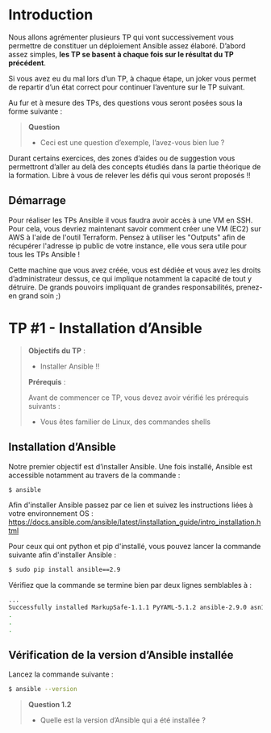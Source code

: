 
# Introduction

Nous allons agrémenter plusieurs TP qui vont successivement vous permettre de constituer un déploiement Ansible assez élaboré.
D’abord assez simples, **les TP se basent à chaque fois sur le résultat du TP précédent**.

Si vous avez eu du mal lors d’un TP, à chaque étape, un joker vous permet de repartir d’un état correct pour continuer l’aventure sur le TP suivant.

Au fur et à mesure des TPs, des questions vous seront posées sous la forme suivante :

> **Question**
> * Ceci est une question d’exemple, l’avez-vous bien lue ?

Durant certains exercices, des zones d’aides ou de suggestion vous permettront d’aller au delà des concepts étudiés dans la partie théorique de la formation. Libre à vous de relever les défis qui vous seront proposés !!

## Démarrage

Pour réaliser les TPs Ansible il vous faudra avoir accès à une VM en SSH. Pour cela, vous devriez maintenant savoir comment créer une VM (EC2) sur AWS à l'aide de l'outil Terraform. Pensez à utiliser les "Outputs" afin de récupérer l'adresse ip public de votre instance, elle vous sera utile pour tous les TPs Ansible ! 

Cette machine que vous avez créée, vous est dédiée et vous avez les droits d’administrateur dessus, ce qui implique notamment la capacité de tout y détruire. De grands pouvoirs impliquant de grandes responsabilités, prenez-en grand soin ;)

# TP #1 - Installation d’Ansible

> **Objectifs du TP** :
> - Installer Ansible !!
>
> **Prérequis** :
>
> Avant de commencer ce TP, vous devez avoir vérifié les prérequis suivants :
> - Vous êtes familier de Linux, des commandes shells


## Installation d’Ansible
Notre premier objectif est d’installer Ansible. Une fois installé, Ansible est accessible notamment au travers de la commande :

```bash
$ ansible
```

Afin d'installer Ansible passez par ce lien et suivez les instructions liées à votre environnement OS : https://docs.ansible.com/ansible/latest/installation_guide/intro_installation.html


Pour ceux qui ont python et pip d'installé, vous pouvez lancer la commande suivante afin d'installer Ansible : 

```bash
$ sudo pip install ansible==2.9
```

Vérifiez que la commande se termine bien par deux lignes semblables à :

```bash
...
Successfully installed MarkupSafe-1.1.1 PyYAML-5.1.2 ansible-2.9.0 asn1crypto-1.2.0 cffi-1.13.0 cryptography-2.7 jinja2-2.10.3 pycparser-2.19 six-1.12.0
.
.
.
```

## Vérification de la version d’Ansible installée

Lancez la commande suivante :
```bash
$ ansible --version
```

>**Question 1.2**
>-   Quelle est la version d’Ansible qui a été installée ?
